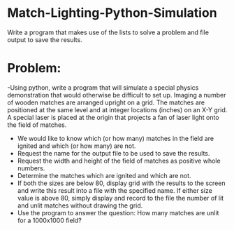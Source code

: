 # Match-Lighting-Python-Simulation
Write a program that makes use of the lists to solve a problem and file output to save the results.


# Problem:  
-Using python, write a program that will simulate a special physics demonstration that would otherwise be difficult to set up. Imaging a number of wooden matches are arranged upright on a grid. The matches are positioned at the same level and at integer locations (inches) on an X-Y grid. A special laser is placed at the origin that projects a fan of laser light onto the field of matches. 
- We would like to know which (or how many) matches in the field are ignited and which (or how many) are not.
- Request the name for the output file to be used to save the results. 
- Request the width and height of the field of matches as positive whole numbers.
- Determine the matches which are ignited and which are not.
- If both the sizes are below 80, display grid with the results to the screen and write this result into a file with the specified name. If either size value is above 80, simply display and record  to the file the number of lit and unlit matches without drawing the grid.
- Use the program to answer the question: How many matches are unlit for a 1000x1000 field?
